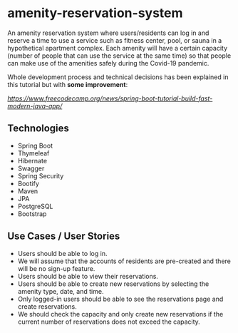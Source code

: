 # amenity-reservation-system

An amenity reservation system where users/residents can log in and reserve a time to use a service such as fitness center, pool, or sauna in a hypothetical apartment complex.
Each amenity will have a certain capacity (number of people that can use the service at the same time) so that people can make use of the amenities safely
during the Covid-19 pandemic.

Whole development process and technical decisions has been explained in this tutorial but with **some improvement**:

*https://www.freecodecamp.org/news/spring-boot-tutorial-build-fast-modern-java-app/*

## Technologies
* Spring Boot
* Thymeleaf
* Hibernate
* Swagger
* Spring Security
* Bootify
* Maven
* JPA
* PostgreSQL
* Bootstrap

## Use Cases / User Stories

* Users should be able to log in.
* We will assume that the accounts of residents are pre-created and there will be no sign-up feature.
* Users should be able to view their reservations.
* Users should be able to create new reservations by selecting the amenity type, date, and time.
* Only logged-in users should be able to see the reservations page and create reservations.
* We should check the capacity and only create new reservations if the current number of reservations does not exceed the capacity.
